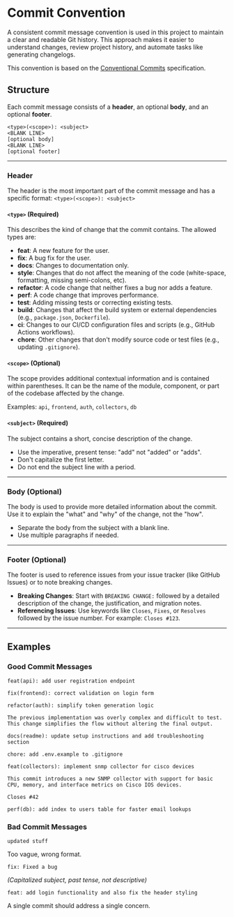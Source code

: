 
# Commit Convention

A consistent commit message convention is used in this project to maintain a clear and readable Git history. This approach makes it easier to understand changes, review project history, and automate tasks like generating changelogs.

This convention is based on the [Conventional Commits](https://www.conventionalcommits.org/) specification.

## Structure

Each commit message consists of a **header**, an optional **body**, and an optional **footer**.

```
<type>(<scope>): <subject>
<BLANK LINE>
[optional body]
<BLANK LINE>
[optional footer]
```

-----

### Header

The header is the most important part of the commit message and has a specific format: `<type>(<scope>): <subject>`

#### **`<type>` (Required)**

This describes the kind of change that the commit contains. The allowed types are:

* **feat**: A new feature for the user.
* **fix**: A bug fix for the user.
* **docs**: Changes to documentation only.
* **style**: Changes that do not affect the meaning of the code (white-space, formatting, missing semi-colons, etc).
* **refactor**: A code change that neither fixes a bug nor adds a feature.
* **perf**: A code change that improves performance.
* **test**: Adding missing tests or correcting existing tests.
* **build**: Changes that affect the build system or external dependencies (e.g., `package.json`, `Dockerfile`).
* **ci**: Changes to our CI/CD configuration files and scripts (e.g., GitHub Actions workflows).
* **chore**: Other changes that don't modify source code or test files (e.g., updating `.gitignore`).

#### **`<scope>` (Optional)**

The scope provides additional contextual information and is contained within parentheses. It can be the name of the module, component, or part of the codebase affected by the change.

Examples: `api`, `frontend`, `auth`, `collectors`, `db`

#### **`<subject>` (Required)**

The subject contains a short, concise description of the change.

* Use the imperative, present tense: "add" not "added" or "adds".
* Don't capitalize the first letter.
* Do not end the subject line with a period.

-----

### Body (Optional)

The body is used to provide more detailed information about the commit. Use it to explain the "what" and "why" of the change, not the "how".

* Separate the body from the subject with a blank line.
* Use multiple paragraphs if needed.

-----

### Footer (Optional)

The footer is used to reference issues from your issue tracker (like GitHub Issues) or to note breaking changes.

* **Breaking Changes**: Start with `BREAKING CHANGE:` followed by a detailed description of the change, the justification, and migration notes.
* **Referencing Issues**: Use keywords like `Closes`, `Fixes`, or `Resolves` followed by the issue number. For example: `Closes #123`.

-----

## Examples

### Good Commit Messages

```
feat(api): add user registration endpoint
```

```
fix(frontend): correct validation on login form
```

```
refactor(auth): simplify token generation logic

The previous implementation was overly complex and difficult to test.
This change simplifies the flow without altering the final output.
```

```
docs(readme): update setup instructions and add troubleshooting section
```

```
chore: add .env.example to .gitignore
```

```
feat(collectors): implement snmp collector for cisco devices

This commit introduces a new SNMP collector with support for basic
CPU, memory, and interface metrics on Cisco IOS devices.

Closes #42
```

```
perf(db): add index to users table for faster email lookups
```

### Bad Commit Messages

```
updated stuff
```

Too vague, wrong format.

```
fix: Fixed a bug
```

*(Capitalized subject, past tense, not descriptive)*

```
feat: add login functionality and also fix the header styling
```

A single commit should address a single concern.
